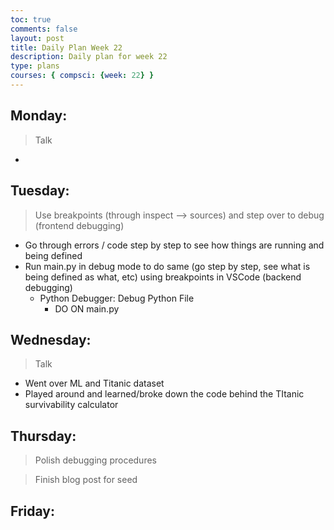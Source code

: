 ```yaml
---
toc: true
comments: false
layout: post
title: Daily Plan Week 22
description: Daily plan for week 22
type: plans
courses: { compsci: {week: 22} }
---
```


## Monday:
> Talk
- 

## Tuesday:
> Use breakpoints (through inspect --> sources) and step over to debug (frontend debugging)
- Go through errors / code step by step to see how things are running and being defined
- Run main.py in debug mode to do same (go step by step, see what is being defined as what, etc) using breakpoints in VSCode (backend debugging)
    - Python Debugger: Debug Python File
        - DO ON main.py

## Wednesday:
> Talk
- Went over ML and Titanic dataset
- Played around and learned/broke down the code behind the TItanic survivability calculator

## Thursday:
> Polish debugging procedures

> Finish blog post for seed

## Friday:
> 

